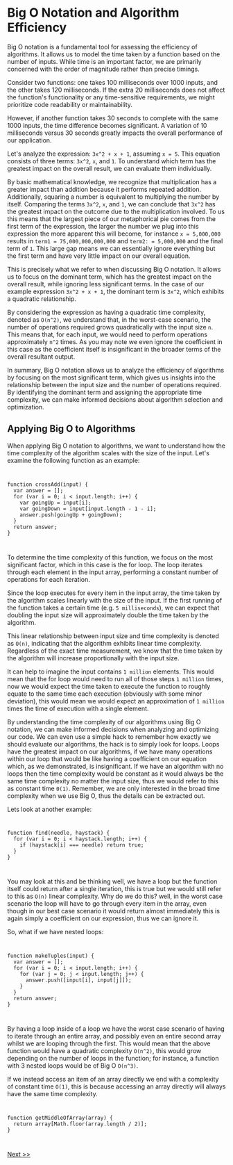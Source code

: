 # Big O Notation and Algorithm Efficiency

Big O notation is a fundamental tool for assessing the efficiency of algorithms. It allows us to model the time taken by a function based on the number of inputs. While time is an important factor, we are primarily concerned with the order of magnitude rather than precise timings.

Consider two functions: one takes 100 milliseconds over 1000 inputs, and the other takes 120 milliseconds. If the extra 20 milliseconds does not affect the function's functionality or any time-sensitive requirements, we might prioritize code readability or maintainability.

However, if another function takes 30 seconds to complete with the same 1000 inputs, the time difference becomes significant. A variation of 10 milliseconds versus 30 seconds greatly impacts the overall performance of our application.

Let's analyze the expression: `3x^2 + x + 1`, assuming `x = 5`. This equation consists of three terms: `3x^2`, `x`, and `1`. To understand which term has the greatest impact on the overall result, we can evaluate them individually.

By basic mathematical knowledge, we recognize that multiplication has a greater impact than addition because it performs repeated addition. Additionally, squaring a number is equivalent to multiplying the number by itself. Comparing the terms `3x^2`, `x`, and `1`, we can conclude that `3x^2` has the greatest impact on the outcome due to the multiplication involved. To us this means that the largest
piece of our metaphorical pie comes from the first term of the expression, the larger the number we plug into this expression the more apparent this will become, for instance `x = 5,000,000` results in `term1 = 75,000,000,000,000` and `term2: = 5,000,000` and the final term of `1`. This large gap means we can essentially ignore everything but the first term and have very little impact on our overall equation.

This is precisely what we refer to when discussing Big O notation. It allows us to focus on the dominant term, which has the greatest impact on the overall result, while ignoring less significant terms. In the case of our example expression `3x^2 + x + 1`, the dominant term is `3x^2`, which exhibits a quadratic relationship.

By considering the expression as having a quadratic time complexity, denoted as `O(n^2)`, we understand that, in the worst-case scenario, the number of operations required grows quadratically with the input size `n`. This means that, for each input, we would need to perform operations approximately `n^2` times. As you may note we even ignore the coefficient in this case as the coefficient itself is insignificant in the broader terms of the overall resultant output.

In summary, Big O notation allows us to analyze the efficiency of algorithms by focusing on the most significant term, which gives us insights into the relationship between the input size and the number of operations required. By identifying the dominant term and assigning the appropriate time complexity, we can make informed decisions about algorithm selection and optimization.

## Applying Big O to Algorithms

When applying Big O notation to algorithms, we want to understand how the time complexity of the algorithm scales with the size of the input. Let's examine the following function as an example:

<code>
<pre>
function crossAdd(input) {
  var answer = [];
  for (var i = 0; i < input.length; i++) {
    var goingUp = input[i];
    var goingDown = input[input.length - 1 - i];
    answer.push(goingUp + goingDown);
  }
  return answer;
}
</pre>
</code>

To determine the time complexity of this function, we focus on the most significant factor, which in this case is the for loop. The loop iterates through each element in the input array, performing a constant number of operations for each iteration.

Since the loop executes for every item in the input array, the time taken by the algorithm scales linearly with the size of the input. If the first running of the function takes a certain time (e.g. `5 milliseconds`), we can expect that doubling the input size will approximately double the time taken by the algorithm.

This linear relationship between input size and time complexity is denoted as `O(n)`, indicating that the algorithm exhibits linear time complexity. Regardless of the exact time measurement, we know that the time taken by the algorithm will increase proportionally with the input size.

It can help to imagine the input contains `1 million` elements. This would mean that the for loop would need to run all of those steps `1 million` times, now we would expect the time taken to execute the function to roughly equate to the same time each execution (obviously with some minor deviation), this would mean we would expect an approximation of `1 million` times the time of execution with a single element.

By understanding the time complexity of our algorithms using Big O notation, we can make informed decisions when analyzing and optimizing our code. We can even use a simple hack to remember how exactly we should evaluate our algorithms, the hack is to simply look for loops. Loops have the greatest impact on our algorithms, if we have many operations within our loop that would be like having a coefficient on our equation which, as we demonstrated, is insignificant. If we have an algorithm with no loops then the time complexity would be constant as it would always be the same time complexity no matter the input size, thus we would refer to this as constant time `0(1)`. Remember, we are only interested in the broad time complexity when we use Big O, thus the details can be extracted out.


Lets look at another example:

<code>
<pre>
function find(needle, haystack) {
  for (var i = 0; i < haystack.length; i++) {
    if (haystack[i] === needle) return true;
  }
}
</pre>
</code>

You may look at this and be thinking well, we have a loop but the function itself could return after a single iteration, this is true but we would still refer to this as `O(n)` linear complexity. Why do we do this? well, in the worst case scenario the loop will have to go through every item in the array, even though in our best case scenario it would return almost immediately this is again simply a coefficient on our expression, thus we can ignore it.

So, what if we have nested loops:

<code>
<pre>
function makeTuples(input) {
  var answer = [];
  for (var i = 0; i < input.length; i++) {
    for (var j = 0; j < input.length; j++) {
      answer.push([input[i], input[j]]);
    }
  }
  return answer;
}
</pre>
</code>


By having a loop inside of a loop we have the worst case scenario of having to iterate through an entire array, and possibly even an entire second array whilst we are looping through the first. This would mean that the above function would have a quadratic complexity `O(n^2)`, this would grow depending on the number of loops in the function; for instance, a function with 3 nested loops would be of Big O `O(n^3)`.

If we instead access an item of an array directly we end with a complexity of constant time `O(1)`, this is because accessing an array directly will always have the same time complexity.

<code>
<pre>
function getMiddleOfArray(array) {
  return array[Math.floor(array.length / 2)];
}
</pre>
</code>

[Next >>]()